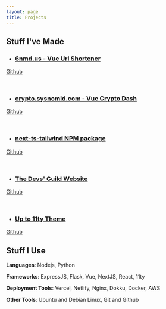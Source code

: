 ```yaml
---
layout: page
title: Projects
---
```


## Stuff I've Made

- ### [6nmd.us - Vue Url Shortener](https://6nmd.us)

[Github](https://github.com/Sysnomid/6nmd-Vue-Urls)

<br />


- ### [crypto.sysnomid.com - Vue Crypto Dash](https://crypto.sysnomid.com)

[Github](https://github.com/Sysnomid/Vue-Crypto-Dash)

<br />

- ### [next-ts-tailwind NPM package](https://www.npmjs.com/package/next-ts-tailwind)

[Github](https://github.com/Sysnomid/next-ts-tailwind)

<br />

- ### [The Devs' Guild Website](https://thedevsguild.com)

[Github](https://github.com/Sysnomid/GuildSite)

<br />

- ### [Up to 11ty Theme](https://upto11ty.vercel.app/)

[Github](https://github.com/Sysnomid/UpTo11ty)

## Stuff I Use

**Languages**: Nodejs, Python

**Frameworks**: ExpressJS, Flask, Vue, NextJS, React, 11ty

**Deployment Tools**: Vercel, Netlify, Nginx, Dokku, Docker, AWS

**Other Tools**: Ubuntu and Debian Linux, Git and Github